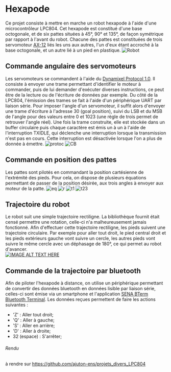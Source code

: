 # Hexapode
 Ce projet consiste à mettre en marche un robot hexapode à l'aide d'une microcontrôleur LPC804. 
 Cet hexapode est constitué d'une base octogonale, et de six pattes situées à 45°, 90° et 135°, de façon symétrique par rapport à l'avant du robot. 
 Chacune des pattes est constituées de trois servomoteur [AX-12](https://emanual.robotis.com/docs/en/dxl/ax/ax-12a/) liés les uns aux autres, l'un d'eux étant accroché à la base octogonale, et un autre lié à un pied en plastique.
 ![Robot](https://github.com/VoltXd/TP_HEXAPODE/blob/main/image/robot.png "Vue de dessus")
 
## Commande angulaire des servomoteurs
 Les servomoteurs se commandent à l'aide du [Dynamixel Protocol 1.0](https://emanual.robotis.com/docs/en/dxl/protocol1/). 
 Il consiste à envoyer une trame permettant d'identifier le moteur à commander, puis de lui demander d'exécuter diverses instructions, ce peut être de la lecture ou de l'écriture de données par exemple. 
 Du côté de la LPC804, l'émission des trames se fait à l'aide d'un périphérique UART par liaison série. 
 Pour imposer l'angle d'un servomoteur, il suffit alors d'envoyer une trame d'écriture à l'adresse 30 (goal position), suivi du LSB et du MSB de l'angle pour des valeurs entre 0 et 1023 (une règle de trois permet de retrouver l'angle réel). 
 Une fois la trame construite, elle est stockée dans un buffer circulaire puis chaque caractère est émis un à un à l'aide de l'interruption TXIDLE, qui déclenche une interruption lorsque la transmission n'est pas en cours. 
 Cette interruption est désactivée lorsque l'on a plus de donnée à émettre.
 ![protoc](https://github.com/VoltXd/TP_HEXAPODE/blob/main/image/protoc.PNG)
 ![CB](https://github.com/VoltXd/TP_HEXAPODE/blob/main/image/CB.png)
 
## Commande en position des pattes
 Les pattes sont pilotés en commandant la position cartésienne de l'extrémité des pieds.
 Pour cela, on dispose de plusieurs équations permettant de passer de la position désirée, aux trois angles à envoyer aux moteur de la patte.
 ![eq](https://github.com/VoltXd/TP_HEXAPODE/blob/main/image/eq.PNG)
 ![r](https://github.com/VoltXd/TP_HEXAPODE/blob/main/image/robot%20-%20Copie.png "Vue de dessus")
 ![t1](https://github.com/VoltXd/TP_HEXAPODE/blob/main/image/pattes_theta1.png "Vue de dessus")
 ![t23](https://github.com/VoltXd/TP_HEXAPODE/blob/main/image/pattes_theta23.png "Vue de côté")
 
## Trajectoire du robot
 Le robot suit une simple trajectoire rectiligne.
 La bibliothèque fournit était censé permettre une rotation, celle-ci n'a malheureusement jamais fonctionné.
 Afin d'effectuer cette trajectoire rectiligne, les pieds suivent une trajectoire circulaire.
 Par exemple pour aller tout droit, le pied central droit et les pieds extérieurs gauche vont suivre un cercle, les autres pieds vont suivre le même cercle avec un déphasage de 180°, ce qui permet au robot d'avancer.  
 [![IMAGE ALT TEXT HERE](https://img.youtube.com/vi/M41KNuEWdtw/0.jpg)](https://www.youtube.com/watch?v=M41KNuEWdtw)
 
## Commande de la trajectoire par bluetooth
 Afin de piloter l'hexapode à distance, on utilise un périphérique permettant de convertir des données bluetooth en données lisible par liaison série, celles-ci sont émise via un smartphone et l'application [SENA BTerm Bluetooth Terminal](https://play.google.com/store/apps/details?id=com.sena.bterm&hl=fr&gl=US).
 Les données reçues permettent de faire les actions suivantes : 
  * 'Z' : Aller tout droit; 
  * 'Q' : Aller à gauche;
  * 'S' : Aller en arrière;
  * 'D' : Aller à droite;
  * 32 (espace) : S'arrêter; 
 
###### Rendu
 à rendre sur https://github.com/ajuton-ens/projets_divers_LPC804
